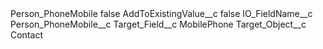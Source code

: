 <?xml version="1.0" encoding="UTF-8"?>
<CustomMetadata xmlns="http://soap.sforce.com/2006/04/metadata" xmlns:xsi="http://www.w3.org/2001/XMLSchema-instance" xmlns:xsd="http://www.w3.org/2001/XMLSchema">
    <label>Person_PhoneMobile</label>
    <protected>false</protected>
    <values>
        <field>AddToExistingValue__c</field>
        <value xsi:type="xsd:boolean">false</value>
    </values>
    <values>
        <field>IO_FieldName__c</field>
        <value xsi:type="xsd:string">Person_PhoneMobile__c</value>
    </values>
    <values>
        <field>Target_Field__c</field>
        <value xsi:type="xsd:string">MobilePhone</value>
    </values>
    <values>
        <field>Target_Object__c</field>
        <value xsi:type="xsd:string">Contact</value>
    </values>
</CustomMetadata>
